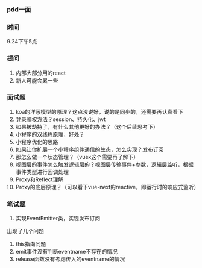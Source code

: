### pdd一面

### 时间
9.24下午5点

### 提问
1. 内部大部分用的react
2. 新人可能会累一些

### 面试题
1. koa的洋葱模型的原理？这点没说好，说的是同步的，还需要再认真看下
2. 登录鉴权方法？session、持久化、jwt
3. 如果被劫持了，有什么其他更好的办法？（这个后续思考下）
4. 小程序的双线程原理，好处？
5. 小程序优化的思路
6. 如果让你扩展一个小程序组件通信的生态，怎么实现？发布订阅
7. 那怎么做一个状态管理？（vuex这个需要再了解下）
8. 视图层的事件怎么触发逻辑层的？视图层传输事件+参数，逻辑层监听，根据事件类型进行回调处理
9. Proxy和Reflect理解
10. Proxy的底层原理？（可以看下vue-next的reactive，即运行时的响应式监听）

### 笔试题
1. 实现EventEmitter类，实现发布订阅

出现了几个问题

1. this指向问题
2. emit事件没有判断eventname不存在的情况
3. release函数没有考虑传入的eventname的情况